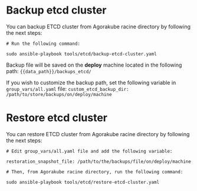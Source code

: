 # Backup etcd cluster

You can backup ETCD cluster from Agorakube racine directory by following the next steps:

```
# Run the following command:

sudo ansible-playbook tools/etcd/backup-etcd-cluster.yaml
```

Backup file will be saved on the **deploy** machine located in the following path: ```{{data_path}}/backups_etcd/```

If you wish to customize the backup path, set the following variable in ```group_vars/all.yaml``` file:
``` custom_etcd_backup_dir: /path/to/store/backups/on/deploy/machine ```

# Restore etcd cluster

You can restore ETCD cluster from Agorakube racine directory by following the next steps:

```
# Edit group_vars/all.yaml file and add the following variable:

restoration_snapshot_file: /path/to/the/backups/file/on/deploy/machine

# Then, from Agorakube racine directory, run the following command:

sudo ansible-playbook tools/etcd/restore-etcd-cluster.yaml
```
